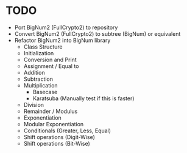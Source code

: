# TODO
- Port BigNum2 (FullCrypto2) to repository
- Convert BigNum2 (FullCrypto2) to subtree (BigNum) or equivalent
- Refactor BigNum2 into BigNum library
  - Class Structure
  - Initialization
  - Conversion and Print
  - Assignment / Equal to
  - Addition
  - Subtraction
  - Multiplication
    - Basecase
    - Karatsuba  (Manually test if this is faster)
  - Division
  - Remainder / Modulus
  - Exponentiation
  - Modular Exponentiation
  - Conditionals (Greater, Less, Equal)
  - Shift operations (Digit-Wise)
  - Shift operations (Bit-Wise)

